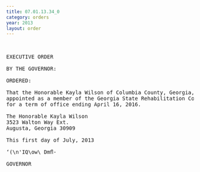 ```yaml
---
title: 07.01.13.34_0
category: orders
year: 2013
layout: order
---
```


<pre> 

EXECUTIVE ORDER

BY THE GOVERNOR:

ORDERED:

That the Honorable Kayla Wilson of Columbia County, Georgia, is
appointed as a member of the Georgia State Rehabilitation Council,
for a term of office ending April 16, 2016.

The Honorable Kayla Wilson
3523 Walton Way Ext.
Augusta, Georgia 30909

This first day of July, 2013

‘(\n'IQ\ow\ Dmﬂ-

GOVERNOR

</pre>
